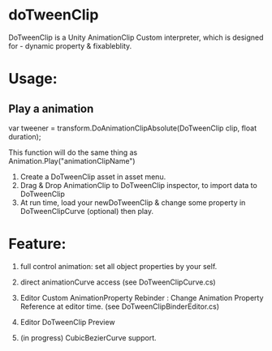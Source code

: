 # doTweenClip
 
DoTweenClip is a Unity AnimationClip Custom interpreter, which is designed for - dynamic property & fixableblity. 

# Usage: 

## Play a animation
var tweener =  transform.DoAnimationClipAbsolute(DoTweenClip clip, float duration);

This function will do the same thing as Animation.Play("animationClipName")


1. Create a DoTweenClip asset in asset menu.
2. Drag & Drop AnimationClip to DoTweenClip inspector, to import data to DoTweenClip
3. At run time, load your newDoTweenClip & change some property in DoTweenClipCurve (optional) then play.


# Feature:
1. full control animation: set all object properties by your self.

2. direct animationCurve access (see DoTweenClipCurve.cs)

3. Editor Custom AnimationProperty Rebinder : Change Animation Property Reference at editor time. (see DoTweenClipBinderEditor.cs)

4. Editor DoTweenClip Preview

5. (in progress) CubicBezierCurve support.